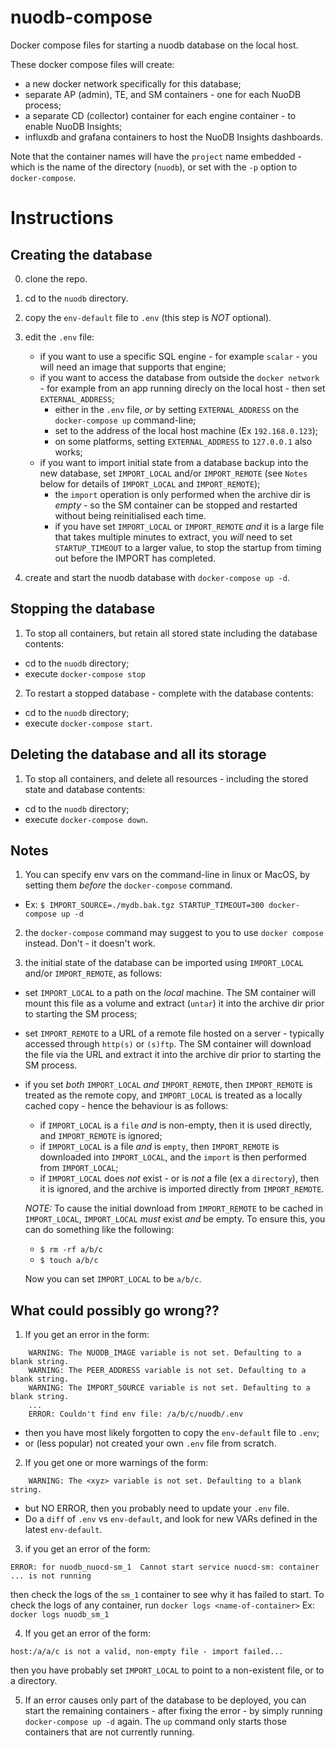 # nuodb-compose #
Docker compose files for starting a nuodb database on the local host.

These docker compose files will create:
* a new docker network specifically for this database;
* separate AP (admin), TE, and SM containers - one for each NuoDB process;
* a separate CD (collector) container for each engine container - to enable NuoDB Insights;
* influxdb and grafana containers to host the NuoDB Insights dashboards.

Note that the container names will have the `project` name embedded - which is the name of the directory (`nuodb`), or set with the `-p` option to `docker-compose`.

# Instructions #
## Creating the database ##
0. clone the repo.

1. cd to the `nuodb` directory.

2. copy the `env-default` file to `.env` (this step is _NOT_ optional).

3. edit the `.env` file:
   - if you want to use a specific SQL engine - for example `scalar` - you will need an image that supports that engine;
   - if you want to access the database from outside the `docker network` - for example from an app running direcly on the local host - then set `EXTERNAL_ADDRESS`;
     - either in the `.env` file, _or_ by setting `EXTERNAL_ADDRESS` on the `docker-compose up` command-line;
     - set to the address of the local host machine (Ex `192.168.0.123`);
     - on some platforms, setting `EXTERNAL_ADDRESS` to `127.0.0.1` also works;
   - if you want to import initial state from a database backup into the new database, set `IMPORT_LOCAL` and/or `IMPORT_REMOTE` (see `Notes` below for details of `IMPORT_LOCAL` and `IMPORT_REMOTE`);
      - the `import` operation is only performed when the archive dir is _empty_ - so the SM container can be stopped and restarted without being reinitialised each time.
     - if you have set `IMPORT_LOCAL` or `IMPORT_REMOTE` _and_ it is a large file that takes multiple minutes to extract, you _will_ need to
        set `STARTUP_TIMEOUT` to a larger value, to stop the startup from timing out before the IMPORT has completed.

4. create and start the nuodb database with `docker-compose up -d`.

## Stopping the database ##
1. To stop all containers, but retain all stored state including the database contents:
  - cd to the `nuodb` directory;
  - execute `docker-compose stop`

2. To restart a stopped database - complete with the database contents:
  - cd to the `nuodb` directory;
  - execute `docker-compose start`.

## Deleting the database and all its storage ##
1. To stop all containers, and delete all resources - including the stored state and database contents:
  - cd to the `nuodb` directory;
  - execute `docker-compose down`.

## Notes ##
1. You can specify env vars on the command-line in linux or MacOS, by setting them _before_ the `docker-compose` command.
- Ex: `$ IMPORT_SOURCE=./mydb.bak.tgz STARTUP_TIMEOUT=300 docker-compose up -d`

2. the `docker-compose` command may suggest to you to use `docker compose` instead.
Don't - it doesn't work.

3. the initial state of the database can be imported using `IMPORT_LOCAL` and/or `IMPORT_REMOTE`, as follows:
- set `IMPORT_LOCAL` to a path on the _local_ machine.
  The SM container will mount this file as a volume and extract (`untar`) it into the
  archive dir prior to starting the SM process;
- set `IMPORT_REMOTE` to a URL of a remote file hosted on a server - typically accessed through `http(s)` or `(s)ftp`.
  The SM container will download the file via the URL and extract it into
  the archive dir prior to starting the SM process.
- if you set _both_ `IMPORT_LOCAL` _and_ `IMPORT_REMOTE`, then `IMPORT_REMOTE` is treated as the remote copy, and `IMPORT_LOCAL` is treated as a locally cached copy - hence the behaviour is as follows:
  - if `IMPORT_LOCAL` is a `file` _and_ is non-empty, then it is used directly, and `IMPORT_REMOTE` is ignored;
  - if `IMPORT_LOCAL` is a file _and_ is `empty`, then `IMPORT_REMOTE` is downloaded into `IMPORT_LOCAL`, and the `import` is then performed from `IMPORT_LOCAL`;
  - if `IMPORT_LOCAL` does _not_ exist - or is _not_ a file (ex a `directory`), then it is ignored, and the archive is imported directly from `IMPORT_REMOTE`.

  _*NOTE:*_ To cause the initial download from `IMPORT_REMOTE` to be cached in `IMPORT_LOCAL`, `IMPORT_LOCAL` _must_ exist _and_ be empty.
  To ensure this, you can do something like the following:
    - `$ rm -rf a/b/c`
    - `$ touch a/b/c`
    
    Now you can set `IMPORT_LOCAL` to be `a/b/c`.

## What could possibly go wrong?? ##

1. If you get an error in the form:
```
    WARNING: The NUODB_IMAGE variable is not set. Defaulting to a blank string.
    WARNING: The PEER_ADDRESS variable is not set. Defaulting to a blank string.
    WARNING: The IMPORT_SOURCE variable is not set. Defaulting to a blank string.
    ...
    ERROR: Couldn't find env file: /a/b/c/nuodb/.env
  ```
- then you have most likely forgotten to copy the `env-default` file to `.env`;
- or (less popular) not created your own `.env` file from scratch.

2. If you get one or more warnings of the form:
```
    WARNING: The <xyz> variable is not set. Defaulting to a blank string.
```
  - but NO ERROR, then you probably need to update your `.env` file.
  - Do a `diff` of `.env` vs `env-default`, and look for new VARs defined in the latest `env-default`.

3. if you get an error of the form:
```
ERROR: for nuodb_nuocd-sm_1  Cannot start service nuocd-sm: container ... is not running
```
then check the logs of the `sm_1` container to see why it has failed to start.
To check the logs of any container, run `docker logs <name-of-container>`
Ex: `docker logs nuodb_sm_1`

4. If you get an error of the form:
```
host:/a/a/c is not a valid, non-empty file - import failed...
```
then you have probably set `IMPORT_LOCAL` to point to a non-existent file, or to a directory.

5. If an error causes only part of the database to be deployed, you can start the remaining containers - after fixing the error - by simply running `docker-compose up -d` again. The `up` command only starts those containers that are not currently running.

